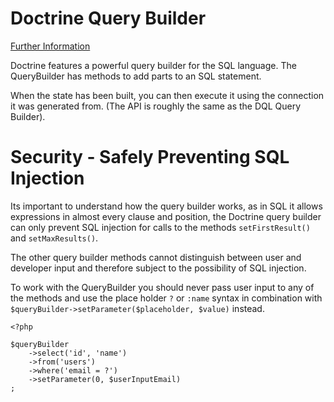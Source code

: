 # Doctrine Query Builder

<a href="https://www.doctrine-project.org/projects/doctrine-dbal/en/current/reference/query-builder.html">Further Information</a>

Doctrine features a powerful query builder for the SQL language. The QueryBuilder has
methods to add parts to an SQL statement.

When the state has been built, you can then execute it using the connection it was
generated from. (The API is roughly the same as the DQL Query Builder).

# Security - Safely Preventing SQL Injection
Its important to understand how the query builder works, as in SQL it allows expressions in almost
every clause and position, the Doctrine query builder can only prevent SQL injection
for calls to the methods `setFirstResult()` and `setMaxResults()`.

The other query builder methods cannot distinguish between user and developer input and therefore
subject to the possibility of SQL injection.

To work with the QueryBuilder you should never pass user input to any of the methods
and use the place holder `?` or `:name` syntax in combination with 
`$queryBuilder->setParameter($placeholder, $value)` instead.


```
<?php

$queryBuilder
    ->select('id', 'name')
    ->from('users')
    ->where('email = ?')
    ->setParameter(0, $userInputEmail)
;
```

